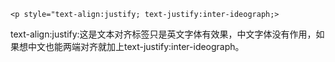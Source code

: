 ```
<p style="text-align:justify; text-justify:inter-ideograph;>
```
text-align:justify:这是文本对齐标签只是英文字体有效果，中文字体没有作用，如果想中文也能两端对齐就加上text-justify:inter-ideograph。
